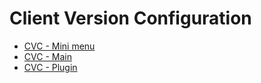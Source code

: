 # Client Version Configuration

- [CVC - Mini menu](ce-mini.md)
- [CVC - Main](ce-main.md)
- [CVC - Plugin](ce-plugin.md)
